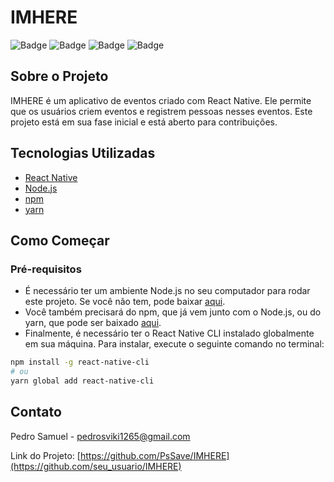 # IMHERE

![Badge](https://img.shields.io/badge/React%20Native-0.63-blue)
![Badge](https://img.shields.io/badge/Node.js-v14.15.1-green)
![Badge](https://img.shields.io/badge/npm-v6.14.8-red)
![Badge](https://img.shields.io/badge/yarn-v1.22.5-blue)

## Sobre o Projeto

IMHERE é um aplicativo de eventos criado com React Native. Ele permite que os usuários criem eventos e registrem pessoas nesses eventos. Este projeto está em sua fase inicial e está aberto para contribuições.

## Tecnologias Utilizadas

- [React Native](https://reactnative.dev/)
- [Node.js](https://nodejs.org/en/)
- [npm](https://www.npmjs.com/)
- [yarn](https://yarnpkg.com/)

## Como Começar

### Pré-requisitos

- É necessário ter um ambiente Node.js no seu computador para rodar este projeto. Se você não tem, pode baixar [aqui](https://nodejs.org/en/).
- Você também precisará do npm, que já vem junto com o Node.js, ou do yarn, que pode ser baixado [aqui](https://yarnpkg.com/).
- Finalmente, é necessário ter o React Native CLI instalado globalmente em sua máquina. Para instalar, execute o seguinte comando no terminal:

```bash
npm install -g react-native-cli
# ou
yarn global add react-native-cli
````
## Contato

Pedro Samuel - [pedrosviki1265@gmail.com](mailto:email@example.com)

Link do Projeto: [https://github.com/PsSave/IMHERE](https://github.com/seu_usuario/IMHERE)
